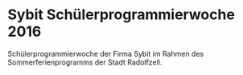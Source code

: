 # Sybit Schülerprogrammierwoche 2016
Schülerprogrammierwoche der Firma Sybit im Rahmen des Sommerferienprogramms der Stadt Radolfzell.

